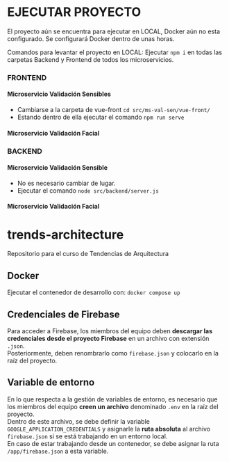# EJECUTAR PROYECTO
El proyecto aún se encuentra para ejecutar en LOCAL, Docker aún no esta configurado.
Se configurará Docker dentro de unas horas.

Comandos para levantar el proyecto en LOCAL:
Ejecutar `npm i` en todas las carpetas Backend y Frontend de todos los microservicios.

### FRONTEND
#### Microservicio Validación Sensibles
- Cambiarse a la carpeta de vue-front `cd src/ms-val-sen/vue-front/`
- Estando dentro de ella ejecutar el comando `npm run serve`

#### Microservicio Validación Facial

### BACKEND
#### Microservicio Validación Sensible
- No es necesario cambiar de lugar.
- Ejecutar el comando `node src/backend/server.js`

#### Microservicio Validación Facial

# trends-architecture
Repositorio para el curso de Tendencias de Arquitectura

## Docker
Ejecutar el contenedor de desarrollo con: `docker compose up`

## Credenciales de Firebase
Para acceder a Firebase, los miembros del equipo deben **descargar las credenciales desde el proyecto Firebase** en un archivo con extensión `.json`.  
Posteriormente, deben renombrarlo como `firebase.json` y colocarlo en la raíz del proyecto.

## Variable de entorno
En lo que respecta a la gestión de variables de entorno, es necesario que los miembros del equipo **creen un archivo** denominado `.env` en la raíz del proyecto.  
Dentro de este archivo, se debe definir la variable `GOOGLE_APPLICATION_CREDENTIALS` y asignarle la **ruta absoluta** al archivo `firebase.json` si se está trabajando en un entorno local.  
En caso de estar trabajando desde un contenedor, se debe asignar la ruta `/app/firebase.json` a esta variable.
